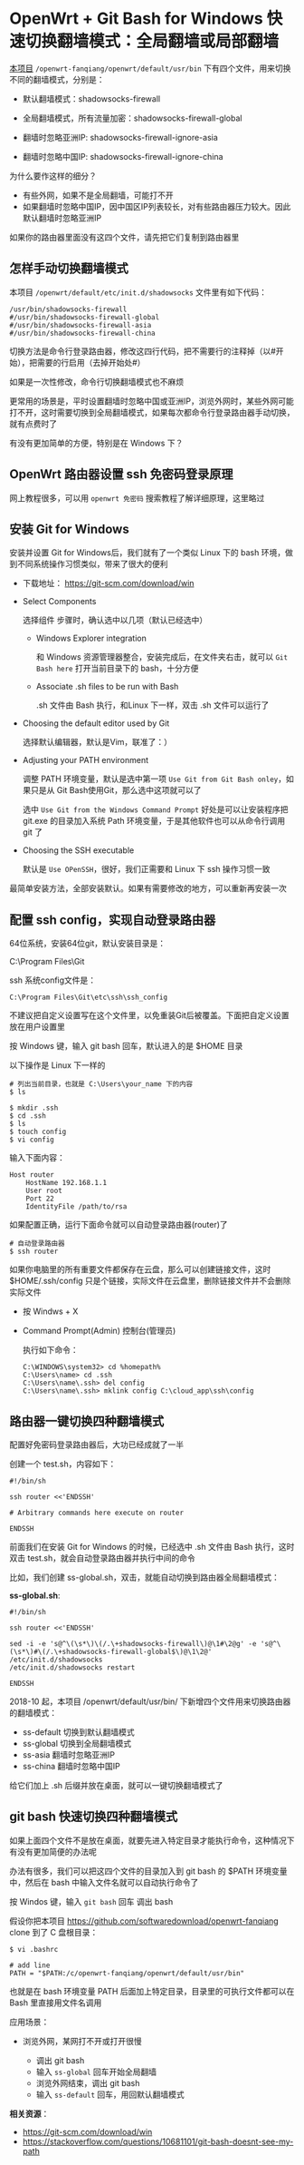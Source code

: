 OpenWrt + Git Bash for Windows 快速切换翻墙模式：全局翻墙或局部翻墙
==============

[本项目](https://github.com/softwaredownload/openwrt-fanqiang) `/openwrt-fanqiang/openwrt/default/usr/bin` 下有四个文件，用来切换不同的翻墙模式，分别是：

- 默认翻墙模式：shadowsocks-firewall

- 全局翻墙模式，所有流量加密：shadowsocks-firewall-global

- 翻墙时忽略亚洲IP: shadowsocks-firewall-ignore-asia

- 翻墙时忽略中国IP: shadowsocks-firewall-ignore-china

为什么要作这样的细分？

- 有些外网，如果不是全局翻墙，可能打不开
- 如果翻墙时忽略中国IP，因中国区IP列表较长，对有些路由器压力较大。因此默认翻墙时忽略亚洲IP

如果你的路由器里面没有这四个文件，请先把它们复制到路由器里

怎样手动切换翻墙模式
-----------------

本项目 `/openwrt/default/etc/init.d/shadowsocks` 文件里有如下代码：

    /usr/bin/shadowsocks-firewall
    #/usr/bin/shadowsocks-firewall-global
    #/usr/bin/shadowsocks-firewall-asia
    #/usr/bin/shadowsocks-firewall-china

切换方法是命令行登录路由器，修改这四行代码，把不需要行的注释掉（以#开始），把需要的行启用（去掉开始处#）

如果是一次性修改，命令行切换翻墙模式也不麻烦

更常用的场景是，平时设置翻墙时忽略中国或亚洲IP，浏览外网时，某些外网可能打不开，这时需要切换到全局翻墙模式，如果每次都命令行登录路由器手动切换，就有点费时了

有没有更加简单的方便，特别是在 Windows 下？

OpenWrt 路由器设置 ssh 免密码登录原理
-----------------

网上教程很多，可以用 `openwrt 免密码` 搜索教程了解详细原理，这里略过

安装 Git for Windows
--------------

安装并设置 Git for Windows后，我们就有了一个类似 Linux 下的 bash 环境，做到不同系统操作习惯类似，带来了很大的便利

- 下载地址： https://git-scm.com/download/win

- Select Components

    选择组件 步骤时，确认选中以几项（默认已经选中）

  - Windows Explorer integration

      和 Windows 资源管理器整合，安装完成后，在文件夹右击，就可以 `Git Bash here` 打开当前目录下的 bash，十分方便

  - Associate .sh files to be run with Bash

      .sh 文件由 Bash 执行，和Linux 下一样，双击 .sh 文件可以运行了

- Choosing the default editor used by Git

    选择默认编辑器，默认是Vim，联准了：）

- Adjusting your PATH environment

    调整 PATH 环境变量，默认是选中第一项 `Use Git from Git Bash onley`，如果只是从 Git Bash使用Git，那么选中这项就可以了

    选中 `Use Git from the Windows Command Prompt` 好处是可以让安装程序把 git.exe 的目录加入系统 Path 环境变量，于是其他软件也可以从命令行调用 git 了

- Choosing the SSH executable

    默认是 `Use OPenSSH`，很好，我们正需要和 Linux 下 ssh 操作习惯一致

最简单安装方法，全部安装默认。如果有需要修改的地方，可以重新再安装一次

配置 ssh config，实现自动登录路由器
-----------------

64位系统，安装64位git，默认安装目录是：

C:\Program Files\Git

ssh 系统config文件是：

    C:\Program Files\Git\etc\ssh\ssh_config

不建议把自定义设置写在这个文件里，以免重装Git后被覆盖。下面把自定义设置放在用户设置里

按 Windows 键，输入 git bash 回车，默认进入的是 $HOME 目录

以下操作是 Linux 下一样的

    # 列出当前目录，也就是 C:\Users\your_name 下的内容
    $ ls

    $ mkdir .ssh
    $ cd .ssh
    $ ls
    $ touch config
    $ vi config

输入下面内容：

    Host router
        HostName 192.168.1.1
        User root
        Port 22
        IdentityFile /path/to/rsa

如果配置正确，运行下面命令就可以自动登录路由器(router)了

    # 自动登录路由器
    $ ssh router

如果你电脑里的所有重要文件都保存在云盘，那么可以创建链接文件，这时 $HOME/.ssh/config 只是个链接，实际文件在云盘里，删除链接文件并不会删除实际文件

- 按 Windws + X
- Command Prompt(Admin) 控制台(管理员)

    执行如下命令：

      C:\WINDOWS\system32> cd %homepath%
      C:\Users\name> cd .ssh
      C:\Users\name\.ssh> del config
      C:\Users\name\.ssh> mklink config C:\cloud_app\ssh\config

路由器一键切换四种翻墙模式
----------------------

配置好免密码登录路由器后，大功已经成就了一半

创建一个 test.sh，内容如下：

    #!/bin/sh

    ssh router <<'ENDSSH'

    # Arbitrary commands here execute on router

    ENDSSH

前面我们在安装 Git for Windows 的时候，已经选中 .sh 文件由 Bash 执行，这时双击 test.sh，就会自动登录路由器并执行中间的命令

比如，我们创建 ss-global.sh，双击，就能自动切换到路由器全局翻墙模式：

**ss-global.sh**:

    #!/bin/sh

    ssh router <<'ENDSSH'

    sed -i -e 's@^\(\s*\)\(/.\+shadowsocks-firewall\)@\1#\2@g' -e 's@^\(\s*\)#\(/.\+shadowsocks-firewall-global$\)@\1\2@' /etc/init.d/shadowsocks
    /etc/init.d/shadowsocks restart

    ENDSSH

2018-10 起，本项目 /openwrt/default/usr/bin/ 下新增四个文件用来切换路由器的翻墙模式：

- ss-default 切换到默认翻墙模式
- ss-global  切换到全局翻墙模式
- ss-asia    翻墙时忽略亚洲IP
- ss-china   翻墙时忽略中国IP

给它们加上 .sh 后缀并放在桌面，就可以一键切换翻墙模式了

git bash 快速切换四种翻墙模式
---------------------

如果上面四个文件不是放在桌面，就要先进入特定目录才能执行命令，这种情况下有没有更加简便的办法呢

办法有很多，我们可以把这四个文件的目录加入到 git bash 的 $PATH 环境变量中，然后在 bash 中输入文件名就可以自动执行命令了

按 Windos 键，输入 `git bash` 回车 调出 bash

假设你把本项目 https://github.com/softwaredownload/openwrt-fanqiang clone 到了 C 盘根目录：

    $ vi .bashrc

    # add line
    PATH = "$PATH:/c/openwrt-fanqiang/openwrt/default/usr/bin"

也就是在 bash 环境变量 PATH 后面加上特定目录，目录里的可执行文件都可以在 Bash 里直接用文件名调用

应用场景：

- 浏览外网，某网打不开或打开很慢

  - 调出 git bash
  - 输入 `ss-global` 回车开始全局翻墙
  - 浏览外网结束，调出 git bash
  - 输入 `ss-default` 回车，用回默认翻墙模式

**相关资源**：

- https://git-scm.com/download/win
- https://stackoverflow.com/questions/10681101/git-bash-doesnt-see-my-path